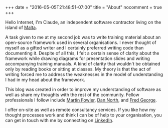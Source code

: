 +++
date = "2016-05-05T21:48:51-07:00"
title = "About"
nocomment = true
+++

Hello Internet, I'm Claude, an independent software contractor living on the island of [Malta](https://en.wikipedia.org/wiki/Malta).

A task given to me at my second job was to write training material about an
open-source framework used in several organisations. I never thought of myself as a
gifted writer and I certainly preferred writing code than documenting it.
Despite of all this, I felt a certain sense of clarity about the framework while
drawing diagrams for presentation slides and writing accompanying training manuals.
A kind of clarity that wouldn't be obtained only by reading books or sitting at classes.
My theory is that the act of writing forced me to address the weaknesses in the
model of understanding I had in my head about the framework.

This blog was created in order to improve my understanding of software as well as
share my thoughts with the rest of the community. Fellow professionals I follow include [Martin Fowler](http://martinfowler.com/),
[Dan North](http://dannorth.net/), and [Fred George](https://twitter.com/fgeorge52).

I offer on-site as well as remote consultancy services. If you like how my thought
processes work and think I can be of help to your organisation, you can get in touch with me by
connecting on [LinkedIn](https://mt.linkedin.com/in/claudemamo).
